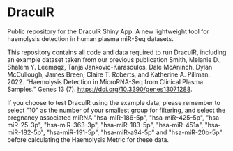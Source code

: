 # DraculR

Public repository for the DraculR Shiny App. A new lightweight tool for haemolysis detection in human plasma miR-Seq datasets.

This repository contains all code and data required to run DraculR, including an example dataset taken from our previous publication Smith, Melanie D., Shalem Y. Leemaqz, Tanja Jankovic-Karasoulos, Dale McAninch, Dylan McCullough, James Breen, Claire T. Roberts, and Katherine A. Pillman. 2022. “Haemolysis Detection in MicroRNA-Seq from Clinical Plasma Samples.” Genes 13 (7). https://doi.org/10.3390/genes13071288.

If you choose to test DraculR using the example data, please remember to select "10" as the number of your smallest group for filtering, and select the pregnancy associated miRNA "hsa-miR-186-5p", "hsa-miR-425-5p", "hsa-miR-25-3p", "hsa-miR-363-3p", "hsa-miR-183-5p", "hsa-miR-451a", "hsa-miR-182-5p", "hsa-miR-191-5p", "hsa-miR-a94-5p" and "hsa-miR-20b-5p" before calculating the Haemolysis Metric for these data.
